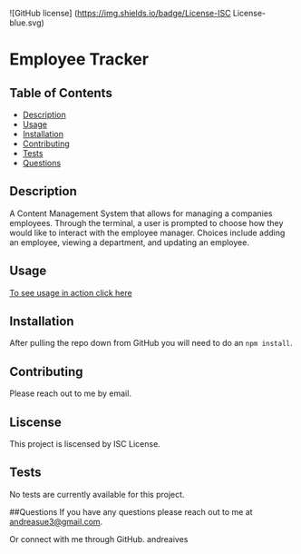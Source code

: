 
![GitHub license] (https://img.shields.io/badge/License-ISC License-blue.svg)
 # Employee Tracker

 
 ## Table of Contents
 * [Description](#description)
 * [Usage](#usage)
 * [Installation](#installation)
 * [Contributing](#contibuting)
 * [Tests](#tests)
 * [Questions](#questions)
 
 ## Description
 A Content Management System that allows for managing a companies employees. Through the terminal, a user is prompted to choose how they would like to interact with the employee manager. Choices include adding an employee, viewing a department, and updating an employee. 
 ## Usage 
[To see usage in action click here](https://drive.google.com/file/d/1ZHxpJDhPG4u62mzVs4xZ3Z44RtH2rVvS/view)
 ## Installation
 After pulling the repo down from GitHub you will need to do an `npm install`. 
 ## Contributing
 Please reach out to me by email.
 ## Liscense
 This project is liscensed by ISC License.
 ## Tests
 No tests are currently available for this project.

 ##Questions
 If you have any questions please reach out to me at andreasue3@gmail.com.

 Or connect with me through GitHub.
 andreaives
